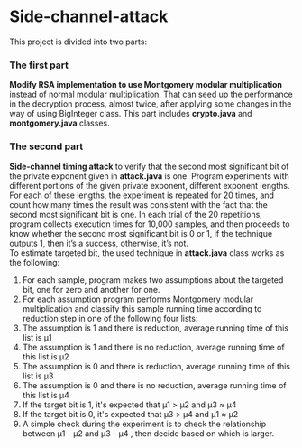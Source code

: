 # Side-channel-attack
This project is divided into two parts:

### The first part
**Modify RSA implementation to use Montgomery modular multiplication** instead of normal modular multiplication.
That can seed up the performance in the decryption process, almost twice, after applying some changes in the way of using BigInteger class.
This part includes **crypto.java** and **montgomery.java** classes.

### The second part
**Side-channel timing attack** to verify that the second most significant bit of the private exponent given in **attack.java** is one.
Program experiments with different portions of the given private exponent, different exponent lengths.
For each of these lengths, the experiment is repeated for 20 times, and count how many times the result was consistent with the fact that the second most significant bit is one.
In each trial of the 20 repetitions, program collects execution times for 10,000 samples, and then proceeds to know whether the second most significant bit is 0 or 1, if the technique outputs 1, then it’s a success, otherwise, it’s not.  
To estimate targeted bit, the used technique in **attack.java** class works as the following:

1. For each sample, program makes two assumptions about the targeted bit, one for zero and another for one.
2. For each assumption program performs Montgomery modular multiplication and classify this sample running time according to reduction step in one of the following four lists:
3. The assumption is 1 and there is reduction, average running time of this list is μ1
4. The assumption is 1 and there is no reduction, average running time of this list is μ2
5. The assumption is 0 and there is reduction, average running time of this list is μ3
6. The assumption is 0 and there is no reduction, average running time of this list is μ4
7. If the target bit is 1, it's expected that μ1 > μ2 and μ3 ≈ μ4
8. If the target bit is 0, it's expected that μ3 > μ4 and μ1 ≈ μ2
9. A simple check during the experiment is to check the relationship between μ1 - μ2 and μ3 - μ4 , then decide based on which is larger.
